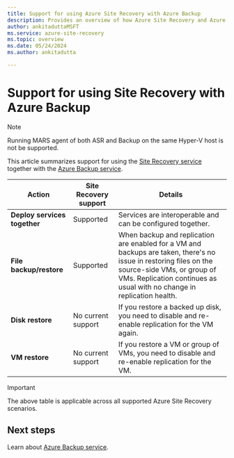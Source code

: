 ```yaml
---
title: Support for using Azure Site Recovery with Azure Backup 
description: Provides an overview of how Azure Site Recovery and Azure Backup can be used together.
author: ankitaduttaMSFT
ms.service: azure-site-recovery
ms.topic: overview
ms.date: 05/24/2024
ms.author: ankitadutta

---
```

# Support for using Site Recovery with Azure Backup

> [!NOTE]
> Running MARS agent of both ASR and Backup on the same Hyper-V host is not be supported.

This article summarizes support for using the [Site Recovery service](site-recovery-overview.md) together with the [Azure Backup service](../backup/backup-overview.md).

**Action** | **Site Recovery support** | **Details**
--- | --- | ---
**Deploy services together** | Supported | Services are interoperable and can be configured together.
**File backup/restore** | Supported | When backup and replication are enabled for a VM and backups are taken, there's no issue in restoring files on the source-side VMs, or group of VMs. Replication continues as usual with no change in replication health.
**Disk restore** | No current support | If you restore a backed up disk, you need to disable and re-enable replication for the VM again.
**VM restore** | No current support | If you restore a VM or group of VMs, you need to disable and re-enable replication for the VM.  

> [!IMPORTANT]
> The above table is applicable across all supported Azure Site Recovery scenarios.


## Next steps

Learn about [Azure Backup service](../backup/backup-overview.md).